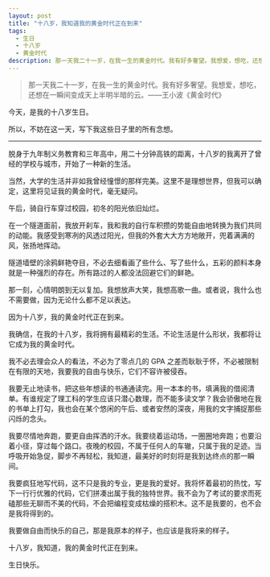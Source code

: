 ```yaml
---
layout: post
title: "十八岁，我知道我的黄金时代正在到来"
tags:
  - 生日
  - 十八岁
  - 黄金时代
description: 那一天我二十一岁，在我一生的黄金时代。我有好多奢望。我想爱，想吃，还想在一瞬间变成天上半明半暗的云。——王小波《黄金时代》
---
```


> 那一天我二十一岁，在我一生的黄金时代。我有好多奢望。我想爱，想吃，还想在一瞬间变成天上半明半暗的云。——王小波《黄金时代》

今天，是我的十八岁生日。

所以，不妨在这一天，写下我这些日子里的所有念想。

---

脱身于九年制义务教育和三年高中，用二十分钟高铁的距离，十八岁的我离开了曾经的学校与城市，开始了一种新的生活。

当然，大学的生活并非如我曾经憧憬的那样完美。这里不是理想世界，但我可以确定，这里将见证我的黄金时代，毫无疑问。

午后，骑自行车穿过校园，初冬的阳光依旧灿烂。

在一个隧道面前，我放开刹车，我和我的自行车积攒的势能自由地转换为我们共同的动能。我感受到寒冽的风透过阳光，但我的外套大大方方地敞开，兜着满满的风，张扬地挥动。

隧道墙壁的涂鸦鲜艳夺目，不必去细看画了些什么、写了些什么，五彩的颜料本身就是一种强烈的存在。所有路过的人都没法回避它们的鲜艳。

那一刻，心情明朗到无以复加。我想放声大笑，我想高歌一曲。或者说，我什么也不需要做，因为无论什么都不足以表达。

因为十八岁，我的黄金时代正在到来。

我确信，在我的十八岁，我将拥有最精彩的生活。不论生活是什么形状，我都将让它成为我的黄金时代。

我不必去理会众人的看法，不必为了零点几的 GPA 之差而耿耿于怀，不必被限制在有限的天地，我要我的自由与快乐，它们不容许被侵吞。

我要无止地读书，把这些年想读的书通通读完。用一本本的书，填满我的借阅清单。有谁规定了理工科的学生应该只潜心数理，而不能多读文学？我会骄傲地在我的书单上打勾，我也会在某个悠闲的午后、或者安然的深夜，用我的文字捕捉那些闪烁的念头。

我要尽情地奔跑，要更自由挥洒的汗水。我要绕着运动场，一圈圈地奔跑；也要沿着小径，穿过每个路口。夜晚的校园，不属于任何人的车辙，只属于我的足迹。当呼吸开始急促，脚步不再轻松，我知道，最美好的时刻将是我到达终点的那一瞬间。

我要疯狂地写代码，这不只是我的专业，更是我的爱好。我将怀着最初的热忱，写下一行行优雅的代码，它们拼凑出属于我的独特世界。我不会为了考试的要求而死磕那些无聊而不美的代码，不会把编程变成枯燥的搭积木。这不是我要的，也不会是我将得到的。

我要做自由而快乐的自己，那是我原本的样子，也应该是我将来的样子。

十八岁，我知道，我的黄金时代正在到来。

生日快乐。
